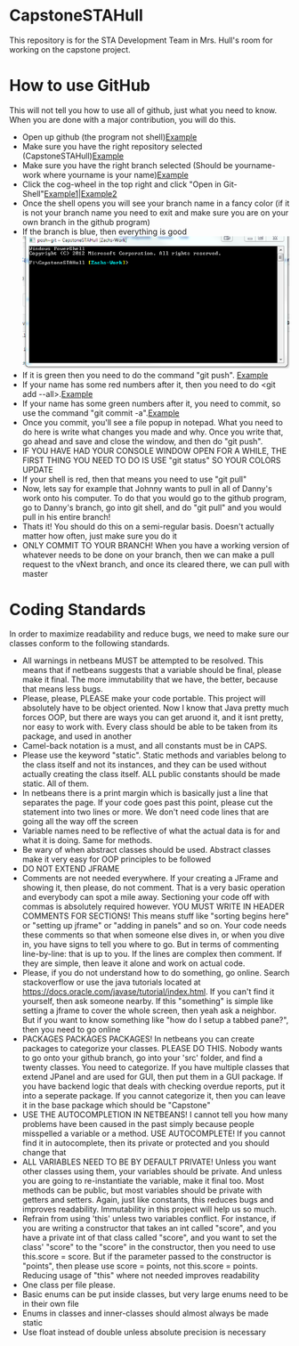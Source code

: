 # CapstoneSTAHull

This repository is for the STA Development Team in Mrs. Hull's room for working on the capstone project. 

# How to use GitHub

This will not tell you how to use all of github, just what you need to know. When you are done with a major contribution, you will do this.

* Open up github (the program not shell)[Example](Pics/gitshellbluetext.png)
* Make sure you have the right repository selected (CapstoneSTAHull)[Example](Pics/rightRepoSelected.png)
* Make sure you have the right branch selected (Should be yourname-work where yourname is your name)[Example](Pics/rightBranch.png)
* Click the cog-wheel in the top right and click "Open in Git-Shell"[Example1](Pics/cogWheel.png)|[Example2](Pics/openingitshell.png)
* Once the shell opens you will see your branch name in a fancy color (if it is not your branch name you need to exit and make sure you are on your own branch in the github program)
* If the branch is blue, then everything is good![Example](Pics/gitshellbluetext.png)
* If it is green then you need to do the command "git push". [Example](Pics/greenshell.png)
* If your name has some red numbers after it, then you need to do <git add --all>.[Example](Pics/gitshellRedText.png)
* If your name has some green numbers after it, you need to commit, so use the command "git commit -a".[Example](Pics/gitshellgreentext.png)
* Once you commit, you'll see a file popup in notepad. What you need to do here is write what changes you made and why. Once you write that, go ahead and save and close the window, and then do "git push". 
* IF YOU HAVE HAD YOUR CONSOLE WINDOW OPEN FOR A WHILE, THE FIRST THING YOU NEED TO DO IS USE "git status" SO YOUR COLORS UPDATE
* If your shell is red, then that means you need to use "git pull"
* Now, lets say for example that Johnny wants to pull in all of Danny's work onto his computer. To do that you would go to the github program, go to Danny's branch, go into git shell, and do "git pull" and you would pull in his entire branch!
* Thats it! You should do this on a semi-regular basis. Doesn't actually matter how often, just make sure you do it
* ONLY COMMIT TO YOUR BRANCH! When you have a working version of whatever needs to be done on your branch, then we can make a pull request to the vNext branch, and once its cleared there, we can pull with master

# Coding Standards

In order to maximize readability and reduce bugs, we need to make sure our classes conform to the following standards.

* All warnings in netbeans MUST be attempted to be resolved. This means that if netbeans suggests that a variable should be final, please make it final. The more immutability that we have, the better, because that means less bugs.
* Please, please, PLEASE make your code portable. This project will absolutely have to be object oriented. Now I know that Java pretty much forces OOP, but there are ways you can get aruond it, and it isnt pretty, nor easy to work with. Every class should be able to be taken from its package, and used in another
* Camel-back notation is a must, and all constants must be in CAPS. 
* Please use the keyword "static". Static methods and variables belong to the class itself and not its instances, and they can be used without actually creating the class itself. ALL public constants should be made static. All of them.
* In netbeans there is a print margin which is basically just a line that separates the page. If your code goes past this point, please cut the statement into two lines or more. We don't need code lines that are going all the way off the screen
* Variable names need to be reflective of what the actual data is for and what it is doing. Same for methods.
* Be wary of when abstract classes should be used. Abstract classes make it very easy for OOP principles to be followed
* DO NOT EXTEND JFRAME
* Comments are not needed everywhere. If your creating a JFrame and showing it, then please, do not comment. That is a very basic operation and everybody can spot a mile away. Sectioning your code off with commas is absolutely required however. YOU MUST WRITE IN HEADER COMMENTS FOR SECTIONS! This means stuff like "sorting begins here" or "setting up jframe" or "adding in panels" and so on. Your code needs these comments so that when someone else dives in, or when you dive in, you have signs to tell you where to go. But in terms of commenting line-by-line: that is up to you. If the lines are complex then comment. If they are simple, then leave it alone and work on actual code.
* Please, if you do not understand how to do something, go online. Search stackoverflow or use the java tutorials located at https://docs.oracle.com/javase/tutorial/index.html. If you can't find it yourself, then ask someone nearby. If this "something" is simple like setting a jframe to cover the whole screen, then yeah ask a neighbor. But if you want to know something like "how do I setup a tabbed pane?", then you need to go online
* PACKAGES PACKAGES PACKAGES! In netbeans you can create packages to categorize your classes. PLEASE DO THIS. Nobody wants to go onto your github branch, go into your 'src' folder, and find a twenty classes. You need to categorize. If you have multiple classes that extend JPanel and are used for GUI, then put them in a GUI package. If you have backend logic that deals with checking overdue reports, put it into a seperate package. If you cannot categorize it, then you can leave it in the base package which should be "Capstone<initials>"
* USE THE AUTOCOMPLETION IN NETBEANS! I cannot tell you how many problems have been caused in the past simply because people misspelled a variable or a method. USE AUTOCOMPLETE! If you cannot find it in autocomplete, then its private or protected and you should change that
* ALL VARIABLES NEED TO BE BY DEFAULT PRIVATE! Unless you want other classes using them, your variables should be private. And unless you are going to re-instantiate the variable, make it final too. Most methods can be public, but most variables should be private with getters and setters. Again, just like constants, this reduces bugs and improves readability. Immutability in this project will help us so much.
* Refrain from using 'this' unless two variables conflict. For instance, if you are writing a constructor that takes an int called "score", and you have a private int of that class called "score", and you want to set the class' "score" to the "score" in the constructor, then you need to use this.score = score. But if the parameter passed to the constructor is "points", then please use score = points, not this.score = points. Reducing usage of "this" where not needed improves readability
* One class per file please.
* Basic enums can be put inside classes, but very large enums need to be in their own file
* Enums in classes and inner-classes should almost always be made static
* Use float instead of double unless absolute precision is necessary
